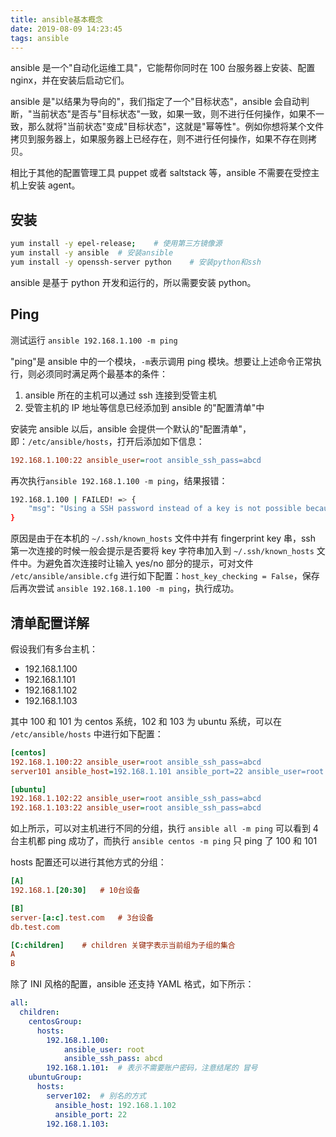 ```yaml
---
title: ansible基本概念
date: 2019-08-09 14:23:45
tags: ansible
---
```


ansible 是一个"自动化运维工具"，它能帮你同时在 100 台服务器上安装、配置 nginx，并在安装后启动它们。

ansible 是"以结果为导向的"，我们指定了一个"目标状态"，ansible 会自动判断，"当前状态"是否与"目标状态"一致，如果一致，则不进行任何操作，如果不一致，那么就将"当前状态"变成"目标状态"，这就是"幂等性"。例如你想将某个文件拷贝到服务器上，如果服务器上已经存在，则不进行任何操作，如果不存在则拷贝。

相比于其他的配置管理工具 puppet 或者 saltstack 等，ansible 不需要在受控主机上安装 agent。

## 安装

```bash
yum install -y epel-release;    # 使用第三方镜像源
yum install -y ansible  # 安装ansible
yum install -y openssh-server python    # 安装python和ssh
```

ansible 是基于 python 开发和运行的，所以需要安装 python。

## Ping

测试运行 `ansible 192.168.1.100 -m ping`

"ping"是 ansible 中的一个模块，`-m`表示调用 ping 模块。想要让上述命令正常执行，则必须同时满足两个最基本的条件：

1. ansible 所在的主机可以通过 ssh 连接到受管主机
2. 受管主机的 IP 地址等信息已经添加到 ansible 的"配置清单"中

安装完 ansible 以后，ansible 会提供一个默认的"配置清单"，即：`/etc/ansible/hosts`，打开后添加如下信息：

```ini
192.168.1.100:22 ansible_user=root ansible_ssh_pass=abcd
```

再次执行`ansible 192.168.1.100 -m ping`，结果报错：

```bash
192.168.1.100 | FAILED! => {
    "msg": "Using a SSH password instead of a key is not possible because Host Key checking is enabled and sshpass does not support this.  Please add this host's fingerprint to your known_hosts file to manage this host."
}
```

原因是由于在本机的 `~/.ssh/known_hosts` 文件中并有 fingerprint key 串，ssh 第一次连接的时候一般会提示是否要将 key 字符串加入到 `~/.ssh/known_hosts` 文件中。为避免首次连接时让输入 yes/no 部分的提示，可对文件 `/etc/ansible/ansible.cfg` 进行如下配置：`host_key_checking = False`，保存后再次尝试 `ansible 192.168.1.100 -m ping`，执行成功。

## 清单配置详解

假设我们有多台主机：

- 192.168.1.100
- 192.168.1.101
- 192.168.1.102
- 192.168.1.103

其中 100 和 101 为 centos 系统，102 和 103 为 ubuntu 系统，可以在 `/etc/ansible/hosts` 中进行如下配置：

```ini
[centos]
192.168.1.100:22 ansible_user=root ansible_ssh_pass=abcd
server101 ansible_host=192.168.1.101 ansible_port=22 ansible_user=root ansible_ssh_pass=abcd    # server101 为当前机器的别名，这种写法必须有别名

[ubuntu]
192.168.1.102:22 ansible_user=root ansible_ssh_pass=abcd
192.168.1.103:22 ansible_user=root ansible_ssh_pass=abcd
```

如上所示，可以对主机进行不同的分组，执行 `ansible all -m ping` 可以看到 4 台主机都 ping 成功了，而执行 `ansible centos -m ping` 只 ping 了 100 和 101

hosts 配置还可以进行其他方式的分组：

```ini
[A]
192.168.1.[20:30]   # 10台设备

[B]
server-[a:c].test.com   # 3台设备
db.test.com

[C:children]    # children 关键字表示当前组为子组的集合
A
B
```

除了 INI 风格的配置，ansible 还支持 YAML 格式，如下所示：

```yml
all:
  children:
    centosGroup:
      hosts:
        192.168.1.100:
            ansible_user: root
            ansible_ssh_pass: abcd
        192.168.1.101:  # 表示不需要账户密码，注意结尾的 冒号
    ubuntuGroup:
      hosts:
        server102:  # 别名的方式
          ansible_host: 192.168.1.102
          ansible_port: 22
        192.168.1.103:
```
